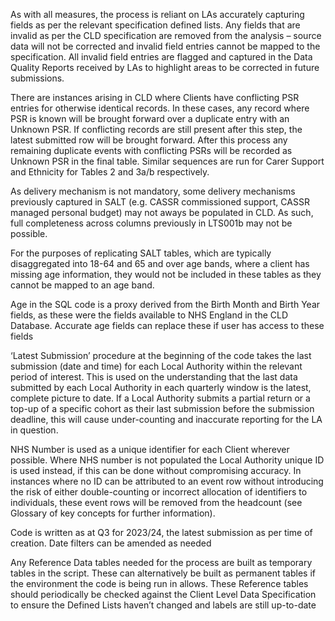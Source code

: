 
As with all measures, the process is reliant on LAs accurately capturing fields as per the relevant specification defined lists. Any fields that are invalid as per the CLD specification are removed from the analysis – source data will not be corrected and invalid field entries cannot be mapped to the specification.  All invalid field entries are flagged and captured in the Data Quality Reports received by LAs to highlight areas to be corrected in future submissions. 

There are instances arising in CLD where Clients have conflicting PSR entries for otherwise identical records. In these cases, any record where PSR is known will be brought forward over a duplicate entry with an Unknown PSR. If conflicting records are still present after this step, the latest submitted row will be brought forward. After this process any remaining duplicate events with conflicting PSRs will be recorded as Unknown PSR in the final table. Similar sequences are run for Carer Support and Ethnicity for Tables 2 and 3a/b respectively. 

As delivery mechanism is not mandatory, some delivery mechanisms previously captured in SALT (e.g. CASSR commissioned support, CASSR managed personal budget) may not aways be populated in CLD. As such, full completeness across columns previously in LTS001b may not be possible. 

For the purposes of replicating SALT tables, which are typically disaggregated into 18-64 and 65 and over age bands, where a client has missing age information, they would not be included in these tables as they cannot be mapped to an age band.

Age in the SQL code is a proxy derived from the Birth Month and Birth Year fields, as these were the fields available to NHS England in the CLD Database. Accurate age fields can replace these if user has access to these fields

‘Latest Submission’ procedure at the beginning of the code takes the last submission (date and time) for each Local Authority within the relevant period of interest. This is used on the understanding that the last data submitted by each Local Authority in each quarterly window is the latest, complete picture to date. If a Local Authority submits a partial return or a top-up of a specific cohort as their last submission before the submission deadline, this will cause under-counting and inaccurate reporting for the LA in question. 

NHS Number is used as a unique identifier for each Client wherever possible. Where NHS number is not populated the Local Authority unique ID is used instead, if this can be done without compromising accuracy. In instances where no ID can be attributed to an event row without introducing the risk of either double-counting or incorrect allocation of identifiers to individuals, these event rows will be removed from the headcount (see Glossary of key concepts for further information). 

Code is written as at Q3 for 2023/24, the latest submission as per time of creation. Date filters can be amended as needed

Any Reference Data tables needed for the process are built as temporary tables in the script. These can alternatively be built as permanent tables if the environment the code is being run in allows. These Reference tables should periodically be checked against the Client Level Data Specification to ensure the Defined Lists haven’t changed and labels are still up-to-date